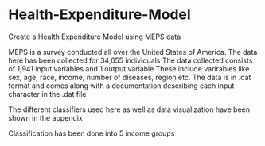 # Health-Expenditure-Model
Create a Health Expenditure Model using MEPS data

MEPS is a survey conducted all over the United States of America. 
The data here has been collected for 34,655 individuals
The data collected consists of 1,941 input variables and 1 output variable
These include varirables like sex, age, race, income, number of diseases, region etc.
The data is in .dat format and comes along with a documentation describing each input character in the .dat file

The different classifiers used here as well as data visualization have been shown in the appendix

Classification has been done into 5 income groups
